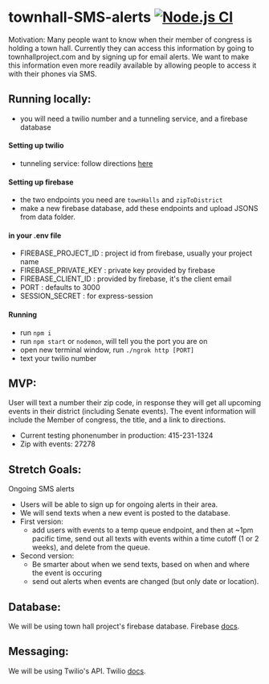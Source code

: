 # townhall-SMS-alerts [![Node.js CI](https://github.com/townhallproject/townhall-SMS-alerts/actions/workflows/node.js.yml/badge.svg)](https://github.com/townhallproject/townhall-SMS-alerts/actions/workflows/node.js.yml)

Motivation: Many people want to know when their member of congress is holding a town hall. Currently they can access this information by going to townhallproject.com and by signing up for email alerts. We want to make this information even more readily available by allowing people to access it with their phones via SMS.

## Running locally:
  - you will need a twilio number and a tunneling service, and a firebase database
  #### Setting up twilio
  - tunneling service: follow directions [here](https://www.twilio.com/docs/guides/how-to-set-up-your-node-js-and-express-development-environment#install-ngrok-for-local-development)
  #### Setting up firebase
  - the two endpoints you need are `townHalls` and `zipToDistrict` 
  - make a new firebase database, add these endpoints and upload JSONS from data folder. 
  #### in your .env file
  - FIREBASE_PROJECT_ID : project id from firebase, usually your project name
  - FIREBASE_PRIVATE_KEY : private key provided by firebase
  - FIREBASE_CLIENT_ID : provided by firebase, it's the client email
  - PORT : defaults to 3000
  - SESSION_SECRET : for express-session
  
  #### Running 
  - run `npm i`
  - run `npm start` or `nodemon`, will tell you the port you are on
  - open new terminal window, run `./ngrok http [PORT]`
  - text your twilio number

## MVP:
User will text a number their zip code, in response they will get all upcoming events in their district (including Senate events). The event information will include the Member of congress, the title, and a link to directions.

- Current testing phonenumber in production: 415-231-1324
- Zip with events: 27278


## Stretch Goals:
Ongoing SMS alerts
  - Users will be able to sign up for ongoing alerts in their area.
  - We will send texts when a new event is posted to the database.
  - First version:
     * add users with events to a temp queue endpoint, and then at ~1pm pacific time, send out all texts with events within a time cutoff (1 or 2 weeks), and delete from the queue.
  - Second version:
     * Be smarter about when we send texts, based on when and where the event is occuring
     * send out alerts when events are changed (but only date or location).

## Database:
We will be using town hall project's firebase database.
Firebase [docs](https://firebase.google.com/docs/).

## Messaging:
We will be using Twilio's API.
Twilio [docs](https://www.twilio.com/docs/quickstart/node/programmable-sms).
